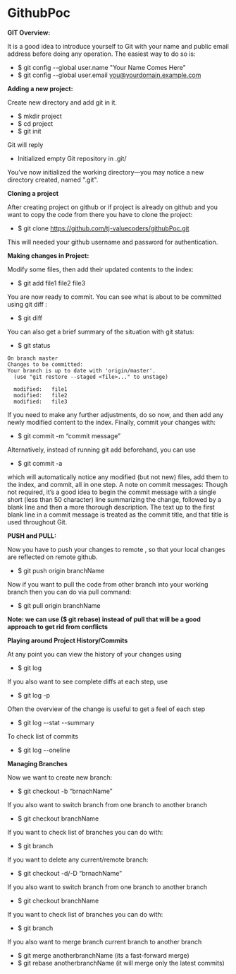 # GithubPoc

**GIT Overview:**

It is a good idea to introduce yourself to Git with your name and public email address before doing any operation. The easiest way to do so is:
- $ git config --global user.name "Your Name Comes Here"
- $ git config --global user.email you@yourdomain.example.com

**Adding a new project:**

Create new directory and add git in it.
  - $ mkdir project
  - $ cd project
  - $ git init

Git will reply
  - Initialized empty Git repository in .git/

You’ve now initialized the working directory—​you may notice a new directory created, named ".git".

**Cloning a  project**

After creating project on github or if project is already on github and you want to copy the code from there you have to clone the project:
- $ git clone https://github.com/tj-valuecoders/githubPoc.git

This  will needed your github username and password for authentication.

**Making changes in Project:**

Modify some files, then add their updated contents to the index:
- $ git add file1 file2 file3

You are now ready to commit. You can see what is about to be committed using git diff :
- $ git diff

You can also get a brief summary of the situation with git status:
- $ git status
```
On branch master
Changes to be committed:
Your branch is up to date with 'origin/master'.
  (use "git restore --staged <file>..." to unstage)

  modified:   file1
  modified:   file2
  modified:   file3
```
  
If you need to make any further adjustments, do so now, and then add any newly modified content to the index. Finally, commit your changes with:

- $ git commit -m “commit message”

Alternatively, instead of running git add beforehand, you can use

- $ git commit -a

which will automatically notice any modified (but not new) files, add them to the index, and commit, all in one step.
A note on commit messages: Though not required, it’s a good idea to begin the commit message with a single short (less than 50 character) line summarizing the change, followed by a blank line and then a more thorough description. The text up to the first blank line in a commit message is treated as the commit title, and that title is used throughout Git.
  
**PUSH and PULL:**

Now you have to push your changes to remote , so that your local changes are reflected on remote github.
- $ git push origin branchName

Now if you want to pull the code from other branch into your working branch then you can do via pull command:
- $ git pull origin branchName

**Note: we can use ($ git rebase) instead of pull that will be a good approach to get rid from conflicts**



**Playing around Project History/Commits**

At any point you can view the history of your changes using
- $ git log

If you also want to see complete diffs at each step, use
- $ git log -p

Often the overview of the change is useful to get a feel of each step
- $ git log --stat --summary

To check list of commits
- $ git log --oneline
 
**Managing Branches**

Now we want to create new branch:
- $ git checkout -b “brnachName”

If you also want to switch branch from one branch to another branch
- $ git checkout branchName

If you want to check list of branches you can do with:
- $ git branch

If you want to delete any current/remote branch:
- $ git checkout -d/-D “brnachName”

If you also want to switch branch from one branch to another branch
- $ git checkout branchName

If you want to check list of branches you can do with:
- $ git branch

If you also want to merge branch current branch to another branch
- $ git merge anotherbranchName (its a fast-forward merge)
- $ git rebase anotherbranchName (it will merge only the latest commits)
